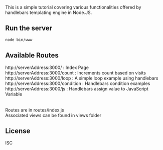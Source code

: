 This is a simple tutorial covering various functionalities offered by handlebars templating engine in Node.JS.

<a name="start"></a>
## Run the server

```sh
node bin/www
```

<a name="routes"></a>
## Available Routes
http://serverAddress:3000/ : Index Page<br>
http://serverAddress:3000/count : Increments count based on visits<br>
http://serverAddress:3000/loop : A simple loop example using handlebars<br>
http://serverAddress:3000/condition : Handlebars condition examples<br>
http://serverAddress:3000/js : Handlebars assign value to JavaScript Variable<br>
<br><br>
Routes are in routes/index.js<br>
Associated views can be found in views folder


<a name="license"></a>
## License

ISC
